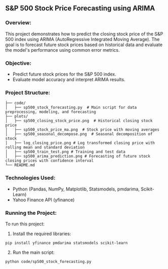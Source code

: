 ## S&P 500 Stock Price Forecasting using ARIMA

### Overview:  
This project demonstrates how to predict the closing stock price of the S&P 500 index using ARIMA (AutoRegressive Integrated Moving Average). The goal is to forecast future stock prices based on historical data and evaluate the model's performance using common error metrics.

### Objective:  
  - Predict future stock prices for the S&P 500 index.
  - Evaluate model accuracy and interpret ARIMA results.

### Project Structure:
```
├── code/  
│   ├── sp500_stock_forecasting.py  # Main script for data preprocessing, modeling, and forecasting  
├── plots/  
│   ├── sp500_closing_stock_price.png  # Historical closing stock price  
│   ├── sp500_stock_price_ma.png  # Stock price with moving averages  
│   ├── sp500_seasonal_decompose.png  # Seasonal decomposition of stock  
│   ├── log_closing_price.png # Log transformed closing price with rolling mean and standard deviation  
│   ├── sp500_train_test.png # Training and test data  
│   ├── sp500_arima_prediction.png # Forecasting of future stock closing prices with confidence interval  
└── README.md
```

### Technologies Used:  
  - Python (Pandas, NumPy, Matplotlib, Statsmodels, pmdarima, Scikit-Learn)
  - Yahoo Finance API (yfinance)

### Running the Project:  
To run this project:  

  1. Install the required libraries:
```
pip install yfinance pmdarima statsmodels scikit-learn
```
  2. Run the main script:
```
python code/sp500_stock_forecasting.py
```
